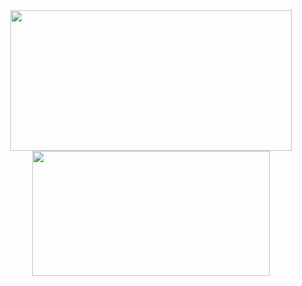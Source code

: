 <div align="center">
   <img width="450" height="225" src="https://github-readme-stats.vercel.app/api?username=letsouzza&show_icons=true&theme=dracula&bg_color=00000000&border_color=00000000&rank_icon=github&ring_color=8dd5ed&include_all_commits=true">
</div>
<div align="center">   
   <img width="380" height="200" src="https://github-readme-stats.vercel.app/api/top-langs/?username=letsouzza&layout=compact&langs_count=12&theme=dracula&bg_color=00000000&border_color=00000000&locale=pt-br">
</div>
